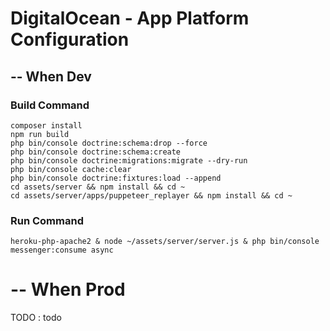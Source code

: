 # DigitalOcean - App Platform Configuration

## -- When Dev
### Build Command

~~~
composer install
npm run build
php bin/console doctrine:schema:drop --force
php bin/console doctrine:schema:create
php bin/console doctrine:migrations:migrate --dry-run
php bin/console cache:clear
php bin/console doctrine:fixtures:load --append
cd assets/server && npm install && cd ~
cd assets/server/apps/puppeteer_replayer && npm install && cd ~
~~~

### Run Command

~~~
heroku-php-apache2 & node ~/assets/server/server.js & php bin/console messenger:consume async
~~~

# -- When Prod

TODO : todo